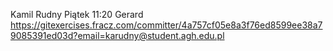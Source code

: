 Kamil Rudny
Piątek 11:20
Gerard
https://gitexercises.fracz.com/committer/4a757cf05e8a3f76ed8599ee38a79085391ed03d?email=karudny@student.agh.edu.pl